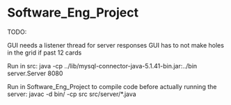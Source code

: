 # Software_Eng_Project

TODO:

GUI needs a listener thread for server responses
GUI has to not make holes in the grid if past 12 cards

Run in src:
java -cp ../lib/mysql-connector-java-5.1.41-bin.jar:../bin server.Server 8080

Run in Software_Eng_Project to compile code before actually running the server:
javac -d bin/ -cp src src/server/*.java
